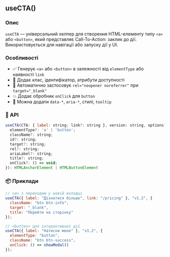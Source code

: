 ## useCTA()

### Опис

`useCTA` — універсальний хелпер для створення HTML-елементу типу `<a>` або `<button>`, який представляє Call-To-Action: заклик до дії. Використовується для навігації або запуску дії у UI.

### Особливості

- ✅ Генерує `<a>` або `<button>` в залежності від `elementType` або наявності `link`
- 🎯 Додає клас, ідентифікатор, атрибути доступності
- 🔐 Автоматично застосовує `rel="noopener noreferrer"` при `target="_blank"`
- 💥 Додає обробник `onClick` для `button`
- 💅 Можна додати `data-*`, `aria-*`, стилі, `tooltip`

### 🔧 API

```js
useCTA(CTA: { label: string; link?: string }, version: string, options?: {
  elementType?: 'a' | 'button';
  className?: string;
  id?: string;
  target?: string;
  rel?: string;
  ariaLabel?: string;
  title?: string;
  onClick?: () => void;
}): HTMLAnchorElement | HTMLButtonElement
```

### 📦 Приклади

```js
// <a> з переходом у новій вкладці
useCTA({ label: "Дізнатися більше", link: "/pricing" }, "v1.2", {
  className: "btn btn-info",
  target: "_blank",
  title: "Перейти на сторінку"
});

// <button> для інтерактивної дії
useCTA({ label: "Натисни мене" }, "v1.2", {
  elementType: "button",
  className: "btn btn-success",
  onClick: () => showModal()
});
```